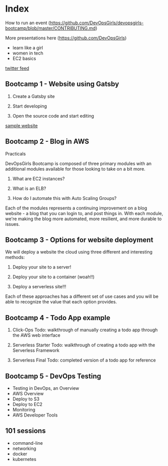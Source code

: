 # Index

How to run an event (https://github.com/DevOpsGirls/devopsgirls-bootcamp/blob/master/CONTRIBUTING.md)

More presentations here (https://github.com/DevOpsGirls)

- learn like a girl
- women in tech
- EC2 basics

[twitter feed](https://twitter.com/devopsgirls)

## Bootcamp 1 - Website using Gatsby

1. Create a Gatsby site

1. Start developing

1. Open the source code and start editing

[sample website](https://brave-panini-5292da.netlify.app)

## Bootcamp 2 - Blog in AWS

Practicals

DevOpsGirls Bootcamp is composed of three primary modules with an additional modules available for those looking to take on a bit more.

1. What are EC2 instances?

1. What is an ELB?

1. How do I automate this with Auto Scaling Groups?

Each of the modules represents a continuing improvement on a blog website - a blog that you can login to, and post things in. With each module, we're making the blog more automated, more resilient, and more durable to issues.

## Bootcamp 3 - Options for website deployment 

We will deploy a website the cloud using three different and interesting methods:

1.  Deploy your site to a server!

1.  Deploy your site to a container (woah!!)

1.  Deploy a serverless site!!!

Each of these approaches has a different set of use cases and you will be able to recognize the value that each option provides.

## Bootcamp 4 - Todo App example

1.  Click-Ops Todo: walkthrough of manually creating a todo app through the AWS web interface

1.  Serverless Starter Todo: walkthrough of creating a todo app with the Serverless Framework

1.  Serverless Final Todo: completed version of a todo app for reference

## Bootcamp 5 - DevOps Testing


- Testing in DevOps, an Overview
- AWS Overview
- Deploy to S3
- Deploy to EC2
- Monitoring
- AWS Developer Tools


## 101 sessions

- command-line
- networking
- docker
- kubernetes


